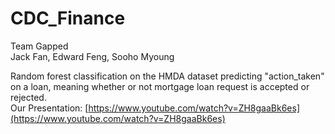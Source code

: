 # CDC_Finance
Team Gapped  
Jack Fan, Edward Feng, Sooho Myoung

Random forest classification on the HMDA dataset predicting "action_taken" on a loan, meaning whether or not mortgage loan request is accepted or rejected.  
Our Presentation: [https://www.youtube.com/watch?v=ZH8gaaBk6es](https://www.youtube.com/watch?v=ZH8gaaBk6es)

